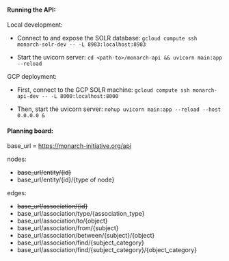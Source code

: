 #### Running the API:

Local development:

- Connect to and expose the SOLR database:
`gcloud compute ssh monarch-solr-dev -- -L 8983:localhost:8983`

- Start the uvicorn server:
`cd <path-to>/monarch-api && uvicorn main:app --reload`

GCP deployment:

- First, connect to the GCP SOLR machine:
`gcloud compute ssh monarch-api-dev -- -L 8000:localhost:8000`

- Then, start the uvicorn server:
`nohup uvicorn main:app --reload --host 0.0.0.0 &`

#### Planning board:

base_url = https://monarch-initiative.org/api

nodes:  
- <s>base_url/entity/{id}</s>  
- base_url/entity/{id}/{type of node}

edges:          
- ~~base_url/association/{id}~~
- base_url/association/type/{association_type}  
- base_url/association/to/{object}  
- base_url/association/from/{subject}  
- base_url/association/between/{subject}/{object}  
- base_url/association/find/{subject_category}  
- base_url/association/find/{subject_category}/{object_category} 
